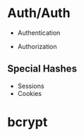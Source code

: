 # Auth/Auth

- Authentication 

- Authorization

## Special Hashes

- Sessions
- Cookies


# bcrypt
